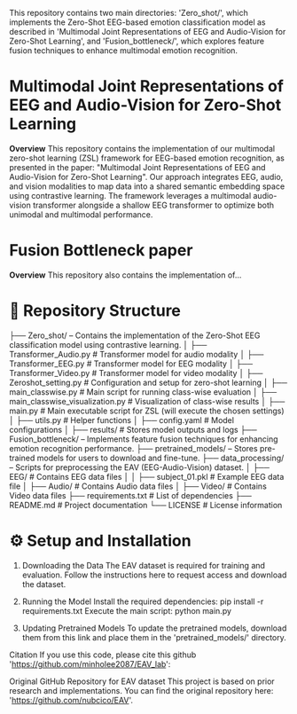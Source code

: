 This repository contains two main directories: 'Zero_shot/', which implements the Zero-Shot EEG-based emotion classification model as described in 'Multimodal Joint Representations of EEG and Audio-Vision for Zero-Shot Learning', and 'Fusion_bottleneck/', which explores feature fusion techniques to enhance multimodal emotion recognition.

# Multimodal Joint Representations of EEG and Audio-Vision for Zero-Shot Learning  
**Overview**
This repository contains the implementation of our multimodal zero-shot learning (ZSL) framework for EEG-based emotion recognition, as presented in the paper: "Multimodal Joint Representations of EEG and Audio-Vision for Zero-Shot Learning".
Our approach integrates EEG, audio, and vision modalities to map data into a shared semantic embedding space using contrastive learning. The framework leverages a multimodal audio-vision transformer alongside a shallow EEG transformer to optimize both unimodal and multimodal performance.

# Fusion Bottleneck paper
**Overview**
This repository also contains the implementation of...

# **📁 Repository Structure**  
├── Zero_shot/ – Contains the implementation of the Zero-Shot EEG classification model using contrastive learning.
│   ├── Transformer_Audio.py  # Transformer model for audio modality
│   ├── Transformer_EEG.py  # Transformer model for EEG modality
│   ├── Transformer_Video.py  # Transformer model for video modality
│   ├── Zeroshot_setting.py  # Configuration and setup for zero-shot learning
│   ├── main_classwise.py  # Main script for running class-wise evaluation
│   ├── main_classwise_visualization.py  # Visualization of class-wise results
│   ├── main.py  # Main executable script for ZSL (will execute the chosen settings)
│   ├── utils.py  # Helper functions
│   ├── config.yaml  # Model configurations
│   ├── results/  # Stores model outputs and logs
├── Fusion_bottleneck/ – Implements feature fusion techniques for enhancing emotion recognition performance.
├── pretrained_models/ – Stores pre-trained models for users to download and fine-tune.
├── data_processing/ – Scripts for preprocessing the EAV (EEG-Audio-Vision) dataset.
│   ├── EEG/  # Contains EEG data files
│   │   ├── subject_01.pkl  # Example EEG data file
│   ├── Audio/  # Contains Audio data files
│   ├── Video/  # Contains Video data files
├── requirements.txt  # List of dependencies
├── README.md  # Project documentation
└── LICENSE  # License information

# **⚙️ Setup and Installation**  
1. Downloading the Data
  The EAV dataset is required for training and evaluation. Follow the instructions here to request access and download the dataset.

2. Running the Model
  Install the required dependencies:
    pip install -r requirements.txt
  Execute the main script:
    python main.py

3. Updating Pretrained Models
  To update the pretrained models, download them from this link and place them in the 'pretrained_models/' directory.

Citation
If you use this code, please cite this github 'https://github.com/minholee2087/EAV_lab':

Original GitHub Repository for EAV dataset
This project is based on prior research and implementations. You can find the original repository here: 'https://github.com/nubcico/EAV'.
